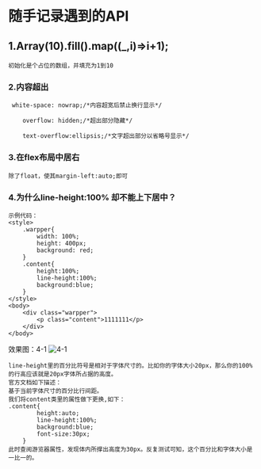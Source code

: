 # 随手记录遇到的API

## 1.Array(10).fill().map((_,i)=>i+1);
```
初始化是个占位的数组，并填充为1到10
```
### 2.内容超出
```
 white-space: nowrap;/*内容超宽后禁止换行显示*/

    overflow: hidden;/*超出部分隐藏*/

    text-overflow:ellipsis;/*文字超出部分以省略号显示*/
```

### 3.在flex布局中居右
```
除了float，使其margin-left:auto;即可
```

### 4.为什么line-height:100% 却不能上下居中？
```
示例代码：
<style>
    .warpper{
        width: 100%;
        height: 400px;
        background: red;
    }
    .content{
        height:100%;
        line-height:100%;
        background:blue;
    }
</style>
<body>
    <div class="warpper">
        <p class="content">1111111</p>
    </div>
</body>
```
效果图：4-1
![4-1](https://github.com/boCat1991/my-diary/blob/master/%E5%9B%BE%E7%89%87/4-1.png)

```
line-height里的百分比符号是相对于字体尺寸的。比如你的字体大小20px，那么你的100%的行高应该就是20px字体所占据的高度。
官方文档如下描述：
基于当前字体尺寸的百分比行间距。
我们将content类里的属性做下更换,如下：
.content{
        height:auto;
        line-height:100%;
        background:blue;
        font-size:30px;
    }
此时查阅游览器属性，发现体内所撑出高度为30px。反复测试可知，这个百分比和字体大小是一比一的。
```
